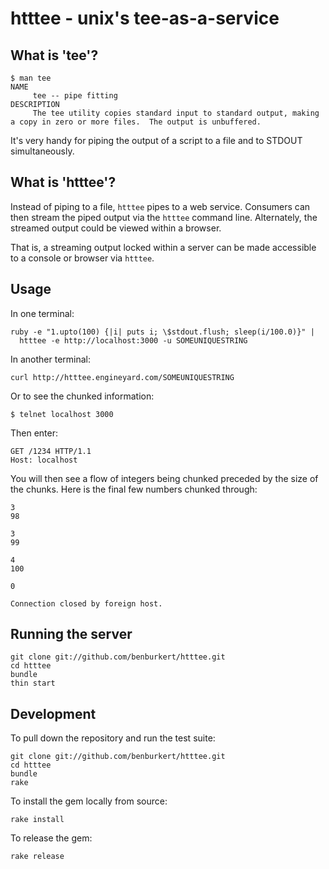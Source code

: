 # htttee - unix's tee-as-a-service


## What is 'tee'?

    $ man tee
    NAME
         tee -- pipe fitting
    DESCRIPTION
         The tee utility copies standard input to standard output, making a copy in zero or more files.  The output is unbuffered.

It's very handy for piping the output of a script to a file and to STDOUT simultaneously.

## What is 'htttee'?

Instead of piping to a file, `htttee` pipes to a web service. Consumers can then stream the
piped output via the `htttee` command line. Alternately, the streamed output could be viewed
within a browser.

That is, a streaming output locked within a server can be made accessible to a console
or browser via `htttee`.

## Usage

In one terminal:

    ruby -e "1.upto(100) {|i| puts i; \$stdout.flush; sleep(i/100.0)}" | 
      htttee -e http://localhost:3000 -u SOMEUNIQUESTRING

In another terminal:

    curl http://htttee.engineyard.com/SOMEUNIQUESTRING

Or to see the chunked information:

    $ telnet localhost 3000

Then enter:

    GET /1234 HTTP/1.1
    Host: localhost

You will then see a flow of integers being chunked preceded by the size of the chunks. Here is the 
final few numbers chunked through:

    3
    98
    
    3
    99
    
    4
    100
    
    0
    
    Connection closed by foreign host.


## Running the server

    git clone git://github.com/benburkert/htttee.git
    cd htttee
    bundle
    thin start

## Development

To pull down the repository and run the test suite:

    git clone git://github.com/benburkert/htttee.git
    cd htttee
    bundle
    rake

To install the gem locally from source:

    rake install

To release the gem:

    rake release
